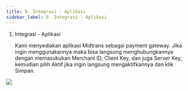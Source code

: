 ```yaml
---
title: 9. Integrasi - Aplikasi
sidebar_label: 9. Integrasi - Aplikasi
---
```

1. I﻿ntegrasi - Aplikasi

   K﻿ami menyediakan aplikasi Midtrans sebagai payment gateway. Jika ingin menggunakannya maka bisa langsung menghubungkannya dengan memasukukan Merchant ID, Client Key, dan juga Server Key, kemudian pilih Aktif jika ingin langsung mengaktifkannya dan klik Simpan.

![](/img/9.-integrasi-aplikasi.png)